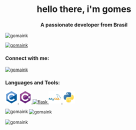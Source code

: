 <h1 align="center">hello there, i'm gomes</h1>
<h3 align="center">A passionate developer from Brasil</h3>

<p align="left"> <img src="https://komarev.com/ghpvc/?username=gomaink&label=Profile%20views&color=0e75b6&style=flat" alt="gomaink" /> </p>

<p align="left"> <a href="https://github.com/ryo-ma/github-profile-trophy"><img src="https://github-profile-trophy.vercel.app/?username=gomaink" alt="gomaink" /></a> </p>

<h3 align="left">Connect with me:</h3>
<p align="left">
<a href="https://www.youtube.com/c/gomaink" target="blank"><img align="center" src="https://raw.githubusercontent.com/rahuldkjain/github-profile-readme-generator/master/src/images/icons/Social/youtube.svg" alt="gomaink" height="30" width="40" /></a>
</p>

<h3 align="left">Languages and Tools:</h3>
<p align="left"> <a href="https://www.cprogramming.com/" target="_blank" rel="noreferrer"> <img src="https://raw.githubusercontent.com/devicons/devicon/master/icons/c/c-original.svg" alt="c" width="40" height="40"/> </a> <a href="https://www.w3schools.com/cs/" target="_blank" rel="noreferrer"> <img src="https://raw.githubusercontent.com/devicons/devicon/master/icons/csharp/csharp-original.svg" alt="csharp" width="40" height="40"/> </a> <a href="https://flask.palletsprojects.com/" target="_blank" rel="noreferrer"> <img src="https://www.vectorlogo.zone/logos/pocoo_flask/pocoo_flask-icon.svg" alt="flask" width="40" height="40"/> </a> <a href="https://www.mysql.com/" target="_blank" rel="noreferrer"> <img src="https://raw.githubusercontent.com/devicons/devicon/master/icons/mysql/mysql-original-wordmark.svg" alt="mysql" width="40" height="40"/> </a> <a href="https://www.python.org" target="_blank" rel="noreferrer"> <img src="https://raw.githubusercontent.com/devicons/devicon/master/icons/python/python-original.svg" alt="python" width="40" height="40"/> </a> </p>

<p><img align="left" src="https://github-readme-stats.vercel.app/api/top-langs?username=gomaink&show_icons=true&locale=en&layout=compact" alt="gomaink" /></p>

<p>&nbsp;<img align="center" src="https://github-readme-stats.vercel.app/api?username=gomaink&show_icons=true&locale=en" alt="gomaink" /></p>

<p><img align="center" src="https://github-readme-streak-stats.herokuapp.com/?user=gomaink&" alt="gomaink" /></p>
